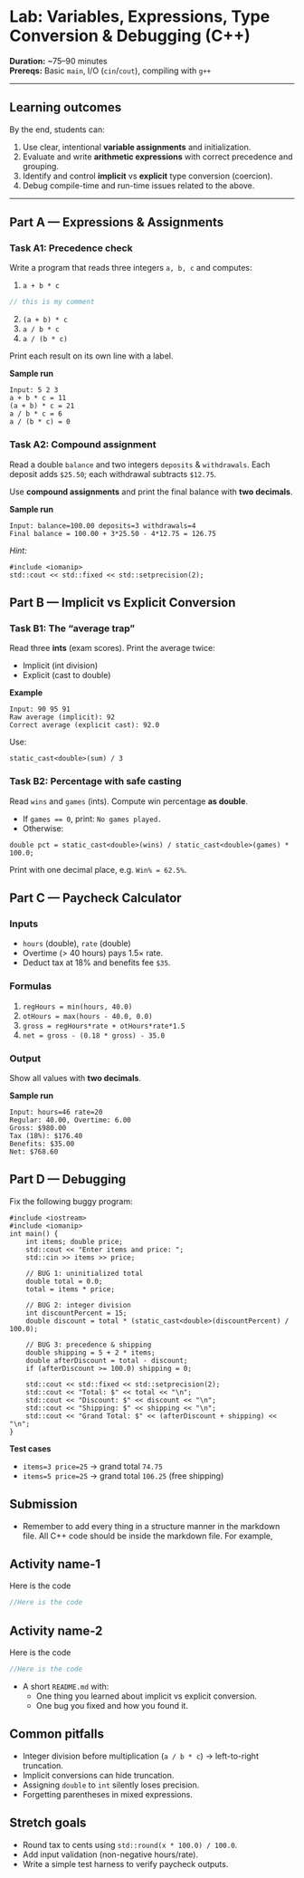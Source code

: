 # Lab: Variables, Expressions, Type Conversion & Debugging (C++)

**Duration:** ~75–90 minutes  
**Prereqs:** Basic `main`, I/O (`cin`/`cout`), compiling with `g++`

---

## Learning outcomes
By the end, students can:
1. Use clear, intentional **variable assignments** and initialization.
2. Evaluate and write **arithmetic expressions** with correct precedence and grouping.
3. Identify and control **implicit** vs **explicit** type conversion (coercion).
4. Debug compile-time and run-time issues related to the above.

---

## Part A — Expressions & Assignments

### Task A1: Precedence check

Write a program that reads three integers `a, b, c` and computes:

1. `a + b * c`
```cpp
// this is my comment
```




2. `(a + b) * c`
3. `a / b * c`
4. `a / (b * c)`

Print each result on its own line with a label.

**Sample run**

```
Input: 5 2 3
a + b * c = 11
(a + b) * c = 21
a / b * c = 6
a / (b * c) = 0
```

### Task A2: Compound assignment 

Read a double `balance` and two integers `deposits` & `withdrawals`.
 Each deposit adds `$25.50`; each withdrawal subtracts `$12.75`.

Use **compound assignments** and print the final balance with **two decimals**.

**Sample run**

```
Input: balance=100.00 deposits=3 withdrawals=4
Final balance = 100.00 + 3*25.50 - 4*12.75 = 126.75
```

*Hint:*

```
#include <iomanip>
std::cout << std::fixed << std::setprecision(2);
```

## Part B — Implicit vs Explicit Conversion 

### Task B1: The “average trap” 

Read three **ints** (exam scores). Print the average twice:

- Implicit (int division)
- Explicit (cast to double)

**Example**

```
Input: 90 95 91
Raw average (implicit): 92
Correct average (explicit cast): 92.0
```

Use:

```
static_cast<double>(sum) / 3
```

### Task B2: Percentage with safe casting 

Read `wins` and `games` (ints). Compute win percentage **as double**.

- If `games == 0`, print: `No games played.`
- Otherwise:

```
double pct = static_cast<double>(wins) / static_cast<double>(games) * 100.0;
```

Print with one decimal place, e.g. `Win% = 62.5%`.

## Part C — Paycheck Calculator 

### Inputs

- `hours` (double), `rate` (double)
- Overtime (> 40 hours) pays 1.5× rate.
- Deduct tax at 18% and benefits fee `$35`.

### Formulas

1. `regHours = min(hours, 40.0)`
2. `otHours = max(hours - 40.0, 0.0)`
3. `gross = regHours*rate + otHours*rate*1.5`
4. `net = gross - (0.18 * gross) - 35.0`

### Output

Show all values with **two decimals**.

**Sample run**

```
Input: hours=46 rate=20
Regular: 40.00, Overtime: 6.00
Gross: $980.00
Tax (18%): $176.40
Benefits: $35.00
Net: $768.60
```

## Part D — Debugging 

Fix the following buggy program:

```
#include <iostream>
#include <iomanip>
int main() {
    int items; double price;
    std::cout << "Enter items and price: ";
    std::cin >> items >> price;

    // BUG 1: uninitialized total
    double total = 0.0;  
    total = items * price; 

    // BUG 2: integer division
    int discountPercent = 15;
    double discount = total * (static_cast<double>(discountPercent) / 100.0);

    // BUG 3: precedence & shipping
    double shipping = 5 + 2 * items;
    double afterDiscount = total - discount;
    if (afterDiscount >= 100.0) shipping = 0;

    std::cout << std::fixed << std::setprecision(2);
    std::cout << "Total: $" << total << "\n";
    std::cout << "Discount: $" << discount << "\n";
    std::cout << "Shipping: $" << shipping << "\n";
    std::cout << "Grand Total: $" << (afterDiscount + shipping) << "\n";
}
```

**Test cases**

- `items=3 price=25` → grand total `74.75`
- `items=5 price=25` → grand total `106.25` (free shipping)

## Submission

- Remember to add every thing in a structure manner in the markdown file. All C++ code should be inside the markdown file. For example,

## Activity name-1

Here is the code

```cpp
//Here is the code
```

## Activity name-2

Here is the code

```cpp
//Here is the code
```

- A short `README.md` with:
  - One thing you learned about implicit vs explicit conversion.
  - One bug you fixed and how you found it.

## Common pitfalls

- Integer division before multiplication (`a / b * c`) → left-to-right truncation.
- Implicit conversions can hide truncation.
- Assigning `double` to `int` silently loses precision.
- Forgetting parentheses in mixed expressions.

## Stretch goals

- Round tax to cents using `std::round(x * 100.0) / 100.0`.
- Add input validation (non-negative hours/rate).
- Write a simple test harness to verify paycheck outputs.
